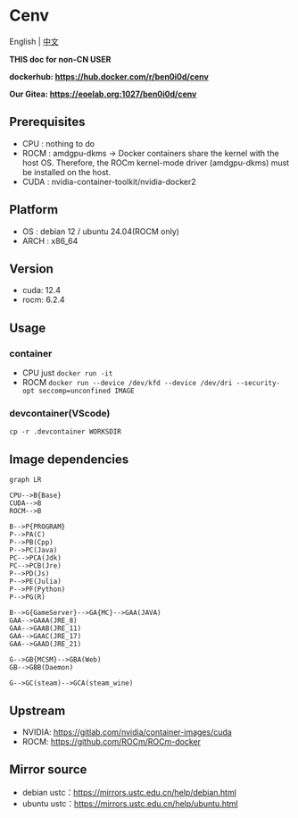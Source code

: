 # Cenv
English | [中文](README_CN.md)

**THIS doc for non-CN USER**

**dockerhub: https://hub.docker.com/r/ben0i0d/cenv**

**Our Gitea: https://eoelab.org:1027/ben0i0d/cenv**

## Prerequisites
* CPU : nothing to do
* ROCM : amdgpu-dkms -> Docker containers share the kernel with the host OS. Therefore, the ROCm kernel-mode driver (amdgpu-dkms) must be installed on the host.
* CUDA : nvidia-container-toolkit/nvidia-docker2

## Platform
* OS : debian 12 / ubuntu 24.04(ROCM only)
* ARCH : x86_64

## Version
* cuda: 12.4
* rocm: 6.2.4

## Usage
### container
* CPU just `docker run -it`
* ROCM `docker run --device /dev/kfd --device /dev/dri --security-opt seccomp=unconfined IMAGE`
### devcontainer(VScode)
`cp -r .devcontainer WORKSDIR`

## Image dependencies
```mermaid
graph LR

CPU-->B{Base}
CUDA-->B
ROCM-->B

B-->P{PROGRAM}
P-->PA(C)
P-->PB(Cpp)
P-->PC(Java)
PC-->PCA(Jdk)
PC-->PCB(Jre)
P-->PD(Js)
P-->PE(Julia)
P-->PF(Python)
P-->PG(R)

B-->G{GameServer}-->GA{MC}-->GAA(JAVA)
GAA-->GAAA(JRE_8)
GAA-->GAAB(JRE_11)
GAA-->GAAC(JRE_17)
GAA-->GAAD(JRE_21)

G-->GB{MCSM}-->GBA(Web)
GB-->GBB(Daemon)

G-->GC(steam)-->GCA(steam_wine)
```
## Upstream
* NVIDIA: https://gitlab.com/nvidia/container-images/cuda
* ROCM: https://github.com/ROCm/ROCm-docker

## Mirror source
* debian ustc：https://mirrors.ustc.edu.cn/help/debian.html
* ubuntu ustc：https://mirrors.ustc.edu.cn/help/ubuntu.html